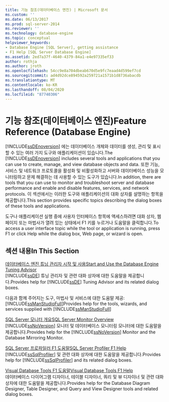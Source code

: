 ```yaml
---
title: 기능 참조(데이터베이스 엔진) | Microsoft 문서
ms.custom: ''
ms.date: 06/13/2017
ms.prod: sql-server-2014
ms.reviewer: ''
ms.technology: database-engine
ms.topic: conceptual
helpviewer_keywords:
- Database Engine [SQL Server], getting assistance
- F1 Help [SQL Server Database Engine]
ms.assetid: 2ed7a37f-4640-4379-84a1-e4e97335ef33
author: rothja
ms.author: jroth
ms.openlocfilehash: 54cc9e8a704dbeab670d5e9fc7eaad4d599ef7cd
ms.sourcegitcommit: ad4d92dce894592a259721a1571b1d8736abacdb
ms.translationtype: MT
ms.contentlocale: ko-KR
ms.lasthandoff: 08/04/2020
ms.locfileid: "87740306"
---
```

# <a name="feature-reference-database-engine"></a><span data-ttu-id="0c8a9-102">기능 참조(데이터베이스 엔진)</span><span class="sxs-lookup"><span data-stu-id="0c8a9-102">Feature Reference (Database Engine)</span></span>
  <span data-ttu-id="0c8a9-103">[!INCLUDE[ssDEnoversion](../includes/ssdenoversion-md.md)] 에는 데이터베이스 개체와 데이터를 생성, 관리 및 표시할 수 있는 여러 가지 도구와 애플리케이션이 있습니다.</span><span class="sxs-lookup"><span data-stu-id="0c8a9-103">The [!INCLUDE[ssDEnoversion](../includes/ssdenoversion-md.md)] includes several tools and applications that you can use to create, manage, and view database objects and data.</span></span> <span data-ttu-id="0c8a9-104">또한 기능, 서비스 및 네트워크 프로토콜을 활성화 및 비활성화하고 서버와 데이터베이스 성능을 모니터링하고 문제 해결하는 데 사용할 수 있는 도구가 있습니다.</span><span class="sxs-lookup"><span data-stu-id="0c8a9-104">In addition, there are tools that you can use to monitor and troubleshoot server and database performance and enable and disable features, services, and network protocols.</span></span> <span data-ttu-id="0c8a9-105">이 섹션에서는 이러한 도구와 애플리케이션의 대화 상자를 설명하는 항목을 제공합니다.</span><span class="sxs-lookup"><span data-stu-id="0c8a9-105">This section provides specific topics describing the dialog boxes of these tools and applications.</span></span>  
  
 <span data-ttu-id="0c8a9-106">도구나 애플리케이션 실행 중에 사용자 인터페이스 항목에 액세스하려면 대화 상자, 웹 페이지 또는 마법사가 열려 있는 상태에서 F1 키를 누르거나 도움말을 클릭합니다.</span><span class="sxs-lookup"><span data-stu-id="0c8a9-106">To access a user interface topic while the tool or application is running, press F1 or click Help while the dialog box, Web page, or wizard is open.</span></span>  
  
## <a name="in-this-section"></a><span data-ttu-id="0c8a9-107">섹션 내용</span><span class="sxs-lookup"><span data-stu-id="0c8a9-107">In This Section</span></span>  
 [<span data-ttu-id="0c8a9-108">데이터베이스 엔진 튜닝 관리자 시작 및 사용</span><span class="sxs-lookup"><span data-stu-id="0c8a9-108">Start and Use the Database Engine Tuning Advisor</span></span>](../relational-databases/performance/database-engine-tuning-advisor.md)  
 <span data-ttu-id="0c8a9-109">[!INCLUDE[ssDE](../includes/ssde-md.md)] 튜닝 관리자 및 관련 대화 상자에 대한 도움말을 제공합니다.</span><span class="sxs-lookup"><span data-stu-id="0c8a9-109">Provides help for [!INCLUDE[ssDE](../includes/ssde-md.md)] Tuning Advisor and its related dialog boxes.</span></span>  
  
 <span data-ttu-id="0c8a9-110">다음과 함께 주어지는 도구, 마법사 및 서비스에 대한 도움말 제공: [!INCLUDE[ssManStudioFull](../includes/ssmanstudiofull-md.md)]</span><span class="sxs-lookup"><span data-stu-id="0c8a9-110">Provides help for the tools, wizards, and services supplied with [!INCLUDE[ssManStudioFull](../includes/ssmanstudiofull-md.md)]</span></span>  
  
 [<span data-ttu-id="0c8a9-111">SQL Server 모니터 개요</span><span class="sxs-lookup"><span data-stu-id="0c8a9-111">SQL Server Monitor Overview</span></span>](configure-windows/sql-server-monitor-overview.md)  
 <span data-ttu-id="0c8a9-112">[!INCLUDE[ssNoVersion](../includes/ssnoversion-md.md)] 모니터 및 데이터베이스 모니터링 모니터에 대한 도움말을 제공합니다.</span><span class="sxs-lookup"><span data-stu-id="0c8a9-112">Provides help for the [!INCLUDE[ssNoVersion](../includes/ssnoversion-md.md)] Monitor and the Database Mirroring Monitor.</span></span>  
  
 [<span data-ttu-id="0c8a9-113">SQL Server 프로파일러 F1 도움말</span><span class="sxs-lookup"><span data-stu-id="0c8a9-113">SQL Server Profiler F1 Help</span></span>](../tools/sql-server-profiler/sql-server-profiler-f1-help.md)  
 <span data-ttu-id="0c8a9-114">[!INCLUDE[ssSqlProfiler](../includes/sssqlprofiler-md.md)] 및 관련 대화 상자에 대한 도움말을 제공합니다.</span><span class="sxs-lookup"><span data-stu-id="0c8a9-114">Provides help for [!INCLUDE[ssSqlProfiler](../includes/sssqlprofiler-md.md)] and its related dialog boxes.</span></span>  
  
 [<span data-ttu-id="0c8a9-115">Visual Database Tools F1 도움말</span><span class="sxs-lookup"><span data-stu-id="0c8a9-115">Visual Database Tools F1 Help</span></span>](../ssms/visual-db-tools/visual-database-tools-f1-help.md)  
 <span data-ttu-id="0c8a9-116">데이터베이스 다이어그램 디자이너, 테이블 디자이너, 쿼리 및 뷰 디자이너 및 관련 대화 상자에 대한 도움말을 제공합니다.</span><span class="sxs-lookup"><span data-stu-id="0c8a9-116">Provides help for the Database Diagram Designer, Table Designer, and Query and View Designer tools and related dialog boxes.</span></span>  
  
  
